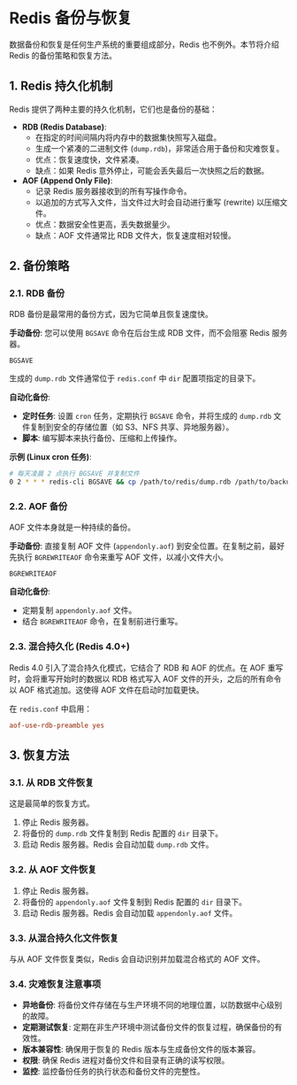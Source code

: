 # Redis 备份与恢复

数据备份和恢复是任何生产系统的重要组成部分，Redis 也不例外。本节将介绍 Redis 的备份策略和恢复方法。

## 1. Redis 持久化机制

Redis 提供了两种主要的持久化机制，它们也是备份的基础：

*   **RDB (Redis Database)**:
    *   在指定的时间间隔内将内存中的数据集快照写入磁盘。
    *   生成一个紧凑的二进制文件 (`dump.rdb`)，非常适合用于备份和灾难恢复。
    *   优点：恢复速度快，文件紧凑。
    *   缺点：如果 Redis 意外停止，可能会丢失最后一次快照之后的数据。
*   **AOF (Append Only File)**:
    *   记录 Redis 服务器接收到的所有写操作命令。
    *   以追加的方式写入文件，当文件过大时会自动进行重写 (rewrite) 以压缩文件。
    *   优点：数据安全性更高，丢失数据量少。
    *   缺点：AOF 文件通常比 RDB 文件大，恢复速度相对较慢。

## 2. 备份策略

### 2.1. RDB 备份

RDB 备份是最常用的备份方式，因为它简单且恢复速度快。

**手动备份**:
您可以使用 `BGSAVE` 命令在后台生成 RDB 文件，而不会阻塞 Redis 服务器。

```
BGSAVE
```

生成的 `dump.rdb` 文件通常位于 `redis.conf` 中 `dir` 配置项指定的目录下。

**自动化备份**:
*   **定时任务**: 设置 `cron` 任务，定期执行 `BGSAVE` 命令，并将生成的 `dump.rdb` 文件复制到安全的存储位置（如 S3、NFS 共享、异地服务器）。
*   **脚本**: 编写脚本来执行备份、压缩和上传操作。

**示例 (Linux cron 任务)**:

```bash
# 每天凌晨 2 点执行 BGSAVE 并复制文件
0 2 * * * redis-cli BGSAVE && cp /path/to/redis/dump.rdb /path/to/backup/dump-$(date +\%Y\%m\%d\%H\%M).rdb
```

### 2.2. AOF 备份

AOF 文件本身就是一种持续的备份。

**手动备份**:
直接复制 AOF 文件 (`appendonly.aof`) 到安全位置。在复制之前，最好先执行 `BGREWRITEAOF` 命令来重写 AOF 文件，以减小文件大小。

```
BGREWRITEAOF
```

**自动化备份**:
*   定期复制 `appendonly.aof` 文件。
*   结合 `BGREWRITEAOF` 命令，在复制前进行重写。

### 2.3. 混合持久化 (Redis 4.0+)

Redis 4.0 引入了混合持久化模式，它结合了 RDB 和 AOF 的优点。在 AOF 重写时，会将重写开始时的数据以 RDB 格式写入 AOF 文件的开头，之后的所有命令以 AOF 格式追加。这使得 AOF 文件在启动时加载更快。

在 `redis.conf` 中启用：

```conf
aof-use-rdb-preamble yes
```

## 3. 恢复方法

### 3.1. 从 RDB 文件恢复

这是最简单的恢复方式。

1.  停止 Redis 服务器。
2.  将备份的 `dump.rdb` 文件复制到 Redis 配置的 `dir` 目录下。
3.  启动 Redis 服务器。Redis 会自动加载 `dump.rdb` 文件。

### 3.2. 从 AOF 文件恢复

1.  停止 Redis 服务器。
2.  将备份的 `appendonly.aof` 文件复制到 Redis 配置的 `dir` 目录下。
3.  启动 Redis 服务器。Redis 会自动加载 `appendonly.aof` 文件。

### 3.3. 从混合持久化文件恢复

与从 AOF 文件恢复类似，Redis 会自动识别并加载混合格式的 AOF 文件。

### 3.4. 灾难恢复注意事项

*   **异地备份**: 将备份文件存储在与生产环境不同的地理位置，以防数据中心级别的故障。
*   **定期测试恢复**: 定期在非生产环境中测试备份文件的恢复过程，确保备份的有效性。
*   **版本兼容性**: 确保用于恢复的 Redis 版本与生成备份文件的版本兼容。
*   **权限**: 确保 Redis 进程对备份文件和目录有正确的读写权限。
*   **监控**: 监控备份任务的执行状态和备份文件的完整性。